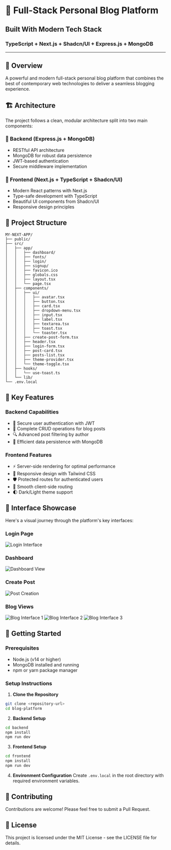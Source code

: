 # 🚀 Full-Stack Personal Blog Platform

## **Built With Modern Tech Stack**
### TypeScript + Next.js + Shadcn/UI + Express.js + MongoDB

---

## 🌟 Overview

A powerful and modern full-stack personal blog platform that combines the best of contemporary web technologies to deliver a seamless blogging experience.

## 🏗️ Architecture

The project follows a clean, modular architecture split into two main components:

### 🎯 Backend (Express.js + MongoDB)
- RESTful API architecture
- MongoDB for robust data persistence
- JWT-based authentication
- Secure middleware implementation

### 🎨 Frontend (Next.js + TypeScript + Shadcn/UI)
- Modern React patterns with Next.js
- Type-safe development with TypeScript
- Beautiful UI components from Shadcn/UI
- Responsive design principles

## 📁 Project Structure

```
MY-NEXT-APP/
├── public/
├── src/
│   ├── app/
│   │   ├── dashboard/
│   │   ├── fonts/
│   │   ├── login/
│   │   ├── signup/
│   │   ├── favicon.ico
│   │   ├── globals.css
│   │   ├── layout.tsx
│   │   └── page.tsx
│   ├── components/
│   │   ├── ui/
│   │   │   ├── avatar.tsx
│   │   │   ├── button.tsx
│   │   │   ├── card.tsx
│   │   │   ├── dropdown-menu.tsx
│   │   │   ├── input.tsx
│   │   │   ├── label.tsx
│   │   │   ├── textarea.tsx
│   │   │   ├── toast.tsx
│   │   │   └── toaster.tsx
│   │   ├── create-post-form.tsx
│   │   ├── header.tsx
│   │   ├── login-form.tsx
│   │   ├── post-card.tsx
│   │   ├── posts-list.tsx
│   │   ├── theme-provider.tsx
│   │   └── theme-toggle.tsx
│   ├── hooks/
│   │   └── use-toast.ts
│   └── lib/
└── .env.local
```

## 🎯 Key Features

### Backend Capabilities
- 🔐 Secure user authentication with JWT
- 📝 Complete CRUD operations for blog posts
- 🔍 Advanced post filtering by author
- 💾 Efficient data persistence with MongoDB

### Frontend Features
- ⚡ Server-side rendering for optimal performance
- 🎨 Responsive design with Tailwind CSS
- 🛡️ Protected routes for authenticated users
- 🔄 Smooth client-side routing
- 🌓 Dark/Light theme support

## 📸 Interface Showcase

Here's a visual journey through the platform's key interfaces:

### Login Page
![Login Interface](Assets/s1.png)

### Dashboard
![Dashboard View](Assets/s2.png)

### Create Post
![Post Creation](Assets/s3.png)

### Blog Views
![Blog Interface 1](Assets/s4.png)
![Blog Interface 2](Assets/s5.png)
![Blog Interface 3](Assets/s6.png)

## 🚀 Getting Started

### Prerequisites
- Node.js (v14 or higher)
- MongoDB installed and running
- npm or yarn package manager

### Setup Instructions

1. **Clone the Repository**
```bash
git clone <repository-url>
cd blog-platform
```

2. **Backend Setup**
```bash
cd backend
npm install
npm run dev
```

3. **Frontend Setup**
```bash
cd frontend
npm install
npm run dev
```

4. **Environment Configuration**
Create `.env.local` in the root directory with required environment variables.

## 🤝 Contributing

Contributions are welcome! Please feel free to submit a Pull Request.

## 📄 License

This project is licensed under the MIT License - see the LICENSE file for details.
